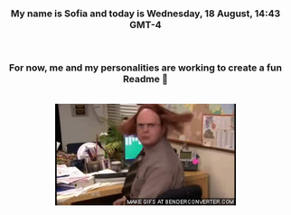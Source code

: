 


<div align="center">
<h3 >My name is Sofia and today is Wednesday, 18 August, 14:43 GMT-4</h3><br>
<h3 >For now, me and my personalities are working to create a fun Readme 👋
</h3><br>
<img src='img/dwight.gif' alt='working...'/>
</div>
